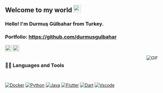 ## Welcome to my world <img src="https://github.com/TheDudeThatCode/TheDudeThatCode/blob/master/Assets/Earth.gif" width="24px">

### Hello! I'm Durmuş Gülbahar from Turkey.

### Portfolio: https://github.com/durmusgulbahar


<a href="https://www.linkedin.com/in/durmusgulbahar/">
  <img align="left" alt="Durmuş Gülbahar" width="22px" src="https://cdn.jsdelivr.net/npm/simple-icons@v3/icons/linkedin.svg" />
</a>

<a href="https://www.instagram.com/durmusgulbaharr/">
  <img align="left" alt="Durmuş Gülbahar" width="22px" src="https://cdn.jsdelivr.net/npm/simple-icons@v3/icons/instagram.svg" />
</a>

<br />
<br />

  <img align="right" alt="GIF" src=/>
  
### 👨‍💻 Languages and Tools

<br />

[![Docker](https://img.shields.io/badge/-Docker-black?style=flat&logo=docker&link=https://github.com/durmusgulbahar)](https://github.com/durmusgulbahar) 
[![Python](https://img.shields.io/badge/-Python-black?style=flat&logo=python&link=https://github.com/durmusgulbahar)](https://github.com/durmusgulbahar)
[![Java](https://img.shields.io/badge/-Java-black?style=flat&logo=java&link=https://github.com/durmusgulbahar)](https://github.com/durmusgulbahar)
[![Flutter](https://img.shields.io/badge/-Flutter-black?style=flat&logo=flutter&link=https://github.com/durmusgulbahar)](https://github.com/durmusgulbahar)
[![Dart](https://img.shields.io/badge/-Dart-black?style=flat&logo=dart&link=https://github.com/durmusgulbahar)](https://github.com/durmusgulbahar)
[![Vscode](https://img.shields.io/badge/-Vscode-black?style=flat&logo=vscode&link=https://github.com/durmusgulbahar)](https://github.com/durmusgulbahar)
